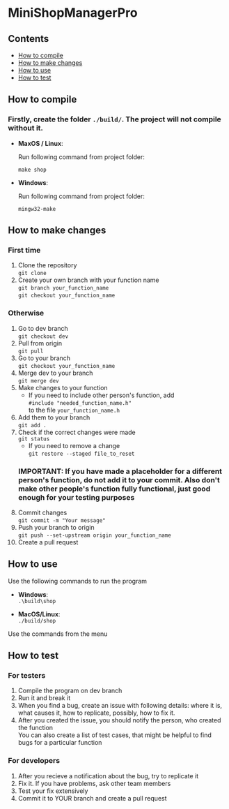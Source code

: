 # MiniShopManagerPro
## Contents
 - [How to compile](#how-to-compile)
 - [How to make changes](#how-to-make-changes)
 - [How to use](#how-to-use)
 - [How to test](#how-to-test)

## How to compile
### Firstly, create the folder `./build/`. The project will not compile without it.
 - **MaxOS / Linux**:

    Run following command from project folder:

    `make shop`

 - **Windows**:

    Run following command from project folder:

    `mingw32-make`

## How to make changes
### First time
1. Clone the repository \
    `git clone`
1. Create your own branch with your function name \
    `git branch your_function_name` \
    `git checkout your_function_name`
### Otherwise
1. Go to dev branch \
   `git checkout dev`
1. Pull from origin \
   `git pull`
1. Go to your branch \
   `git checkout your_function_name`
1. Merge dev to your branch \
    `git merge dev`
1. Make changes to your function 
    + If you need to include other person's function, add \
    `#include "needed_function_name.h"` \
    to the file `your_function_name.h`
1. Add them to your branch \
    `git add .`
1. Check if the correct changes were made \
    `git status` 
    + If you need to remove a change \
    `git restore --staged file_to_reset`
    ### IMPORTANT: If you have made a placeholder for a different person's function, do not add it to your commit. Also don't make other people's function fully functional, just good enough for your testing purposes
1. Commit changes \
    `git commit -m "Your message"`
1. Push your branch to origin \
    `git push --set-upstream origin your_function_name`
1. Create a pull request 
## How to use
Use the following commands to run the program
 + **Windows**:\
    `.\build\shop`

 + **MacOS/Linux**: \
    `./build/shop`

Use the commands from the menu

## How to test
### For testers
1. Compile the program on dev branch
1. Run it and break it
1. When you find a bug, create an issue with following details: where it is, what causes it, how to replicate, possibly, how to fix it.
1. After you created the issue, you should notify the person, who created the function \
You can also create a list of test cases, that might be helpful to find bugs for a particular function
### For developers
1. After you recieve a notification about the bug, try to replicate it
1. Fix it. If you have problems, ask other team members
1. Test your fix extensively
1. Commit it to YOUR branch and create a pull request